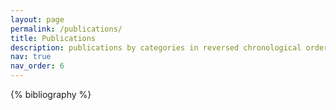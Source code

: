 ```yaml
---
layout: page
permalink: /publications/
title: Publications
description: publications by categories in reversed chronological order. generated by jekyll-scholar.
nav: true
nav_order: 6
---
```


<!-- _pages/publications.md -->
<div class="publications">

{% bibliography %}

</div>
